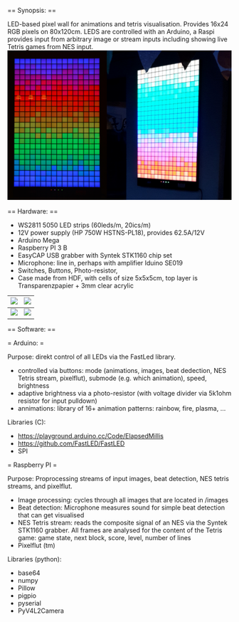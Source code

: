 == Synopsis: ==

LED-based pixel wall for animations and tetris visualisation. Provides 16x24 RGB pixels on 80x120cm. LEDS are controlled with an Arduino, a Raspi provides input from arbitrary image or stream inputs including showing live Tetris games from NES input.
![](photos/result.png)


== Hardware: ==

- WS2811 5050 LED strips (60leds/m, 20ics/m)
- 12V power supply (HP 750W HSTNS-PL18), provides 62.5A/12V
- Arduino Mega
- Raspberry PI 3 B
- EasyCAP USB grabber with Syntek STK1160 chip set
- Microphone: line in, perhaps with amplifier Iduino SE019
- Switches, Buttons, Photo-resistor,
- Case made from HDF, with cells of size 5x5x5cm, top layer is Transparenzpapier + 3mm clear acrylic

|![](photos/cables.png=960px)|![](photos/casebuilding.png=960px)|
|---|---|
|![](photos/installed.png=960px)|![](photos/diffused.png=960px)|

== Software: ==

= Arduino: =

Purpose: direkt control of all LEDs via the FastLed library.
- controlled via buttons: mode (animations, images, beat dedection, NES Tetris stream, pixelflut), submode (e.g. which animation), speed, brightness
- adaptive brightness via a photo-resistor (with voltage divider via 5k1ohm resistor for input pulldown)
- annimations: library of 16+ animation patterns: rainbow, fire, plasma, ... 

Libraries (C):
- https://playground.arduino.cc/Code/ElapsedMillis
- https://github.com/FastLED/FastLED
- SPI

= Raspberry PI =

Purpose: Proprocessing streams of input images, beat detection, NES tetris streams, and pixelflut.
- Image processing: cycles through all images that are located in /images
- Beat detection: Microphone measures sound for simple beat detection that can get visualised
- NES Tetris stream: reads the composite signal of an NES via the Syntek STK1160 grabber. All frames are analysed for the content of the Tetris game: game state, next block, score, level, number of lines
- Pixelflut (tm)

Libraries (python):
- base64
- numpy
- Pillow
- pigpio
- pyserial
- PyV4L2Camera
